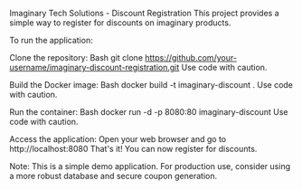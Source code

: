 Imaginary Tech Solutions - Discount Registration
This project provides a simple way to register for discounts on imaginary products.

To run the application:

Clone the repository:
Bash
git clone https://github.com/your-username/imaginary-discount-registration.git
Use code with caution.

Build the Docker image:
Bash
docker build -t imaginary-discount .
Use code with caution.

Run the container:
Bash
docker run -d -p 8080:80 imaginary-discount
Use code with caution.

Access the application: Open your web browser and go to http://localhost:8080
That's it! You can now register for discounts.

Note: This is a simple demo application. For production use, consider using a more robust database and secure coupon generation.
